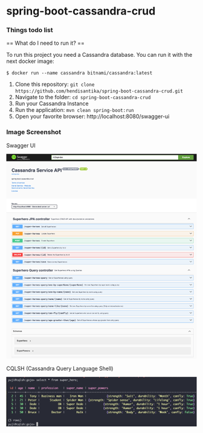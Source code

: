 # spring-boot-cassandra-crud

### Things todo list

== What do I need to run it? ==

To run this project you need a Cassandra database. You can run it with the next docker image:

```shell
$ docker run --name cassandra bitnami/cassandra:latest
```

1. Clone this repository: `git clone https://github.com/hendisantika/spring-boot-cassandra-crud.git`
2. Navigate to the folder: `cd spring-boot-cassandra-crud`
3. Run your Cassandra Instance
4. Run the application: `mvn clean spring-boot:run`
5. Open your favorite browser: http://localhost:8080/swagger-ui

### Image Screenshot

Swagger UI

![Swagger UI](img/Swagger-UI.png "Swagger UI")

CQLSH (Cassandra Query Language Shell)

![CQLSH (Cassandra Query Language Shell)](img/cqlsh.png "CQLSH (Cassandra Query Language Shell)")
